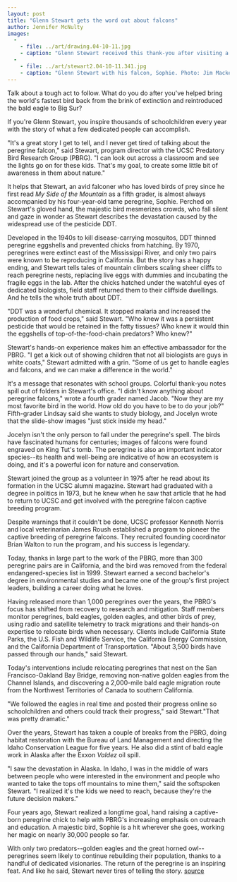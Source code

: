 ```yaml
---
layout: post
title: "Glenn Stewart gets the word out about falcons"
author: Jennifer McNulty
images:
  -
    - file: ../art/drawing.04-10-11.jpg
    - caption: "Glenn Stewart received this thank-you after visiting a local school."
  -
    - file: ../art/stewart2.04-10-11.341.jpg
    - caption: "Glenn Stewart with his falcon, Sophie. Photo: Jim Mackenzie"
---
```


Talk about a tough act to follow. What do you do after you've helped bring the world's fastest bird back from the brink of extinction and reintroduced the bald eagle to Big Sur?

If you're Glenn Stewart, you inspire thousands of schoolchildren every year with the story of what a few dedicated people can accomplish.

"It's a great story I get to tell, and I never get tired of talking about the peregrine falcon," said Stewart, program director with the UCSC Predatory Bird Research Group (PBRG). "I can look out across a classroom and see the lights go on for these kids. That's my goal, to create some little bit of awareness in them about nature."

It helps that Stewart, an avid falconer who has loved birds of prey since he first read _My Side of the Mountain_ as a fifth grader, is almost always accompanied by his four-year-old tame peregrine, Sophie. Perched on Stewart's gloved hand, the majestic bird mesmerizes crowds, who fall silent and gaze in wonder as Stewart describes the devastation caused by the widespread use of the pesticide DDT.

Developed in the 1940s to kill disease-carrying mosquitos, DDT thinned peregrine eggshells and prevented chicks from hatching. By 1970, peregrines were extinct east of the Mississippi River, and only two pairs were known to be reproducing in California. But the story has a happy ending, and Stewart tells tales of mountain climbers scaling sheer cliffs to reach peregrine nests, replacing live eggs with dummies and incubating the fragile eggs in the lab. After the chicks hatched under the watchful eyes of dedicated biologists, field staff returned them to their cliffside dwellings. And he tells the whole truth about DDT.

"DDT was a wonderful chemical. It stopped malaria and increased the production of food crops," said Stewart. "Who knew it was a persistent pesticide that would be retained in the fatty tissues? Who knew it would thin the eggshells of top-of-the-food-chain predators? Who knew?"

Stewart's hands-on experience makes him an effective ambassador for the PBRG. "I get a kick out of showing children that not all biologists are guys in white coats," Stewart admitted with a grin. "Some of us get to handle eagles and falcons, and we can make a difference in the world."

It's a message that resonates with school groups. Colorful thank-you notes spill out of folders in Stewart's office. "I didn't know anything about peregrine falcons," wrote a fourth grader named Jacob. "Now they are my most favorite bird in the world. How old do you have to be to do your job?" Fifth-grader Lindsay said she wants to study biology, and Jocelyn wrote that the slide-show images "just stick inside my head."

Jocelyn isn't the only person to fall under the peregrine's spell. The birds have fascinated humans for centuries; images of falcons were found engraved on King Tut's tomb. The peregrine is also an important indicator species--its health and well-being are indicative of how an ecosystem is doing, and it's a powerful icon for nature and conservation.

Stewart joined the group as a volunteer in 1975 after he read about its formation in the UCSC alumni magazine. Stewart had graduated with a degree in politics in 1973, but he knew when he saw that article that he had to return to UCSC and get involved with the peregrine falcon captive breeding program.

Despite warnings that it couldn't be done, UCSC professor Kenneth Norris and local veterinarian James Roush established a program to pioneer the captive breeding of peregrine falcons. They recruited founding coordinator Brian Walton to run the program, and his success is legendary.

Today, thanks in large part to the work of the PBRG, more than 300 peregrine pairs are in California, and the bird was removed from the federal endangered-species list in 1999. Stewart earned a second bachelor's degree in environmental studies and became one of the group's first project leaders, building a career doing what he loves.

Having released more than 1,000 peregrines over the years, the PBRG's focus has shifted from recovery to research and mitigation. Staff members monitor peregrines, bald eagles, golden eagles, and other birds of prey, using radio and satellite telemetry to track migrations and their hands-on expertise to relocate birds when necessary. Clients include California State Parks, the U.S. Fish and Wildlife Service, the California Energy Commission, and the California Department of Transportation. "About 3,500 birds have passed through our hands," said Stewart.

Today's interventions include relocating peregrines that nest on the San Francisco-Oakland Bay Bridge, removing non-native golden eagles from the Channel Islands, and discovering a 2,000-mile bald eagle migration route from the Northwest Territories of Canada to southern California.

"We followed the eagles in real time and posted their progress online so schoolchildren and others could track their progress," said Stewart."That was pretty dramatic."

Over the years, Stewart has taken a couple of breaks from the PBRG, doing habitat restoration with the Bureau of Land Management and directing the Idaho Conservation League for five years. He also did a stint of bald eagle work in Alaska after the Exxon _Valdez_ oil spill.

"I saw the devastation in Alaska. In Idaho, I was in the middle of wars between people who were interested in the environment and people who wanted to take the tops off mountains to mine them," said the softspoken Stewart. "I realized it's the kids we need to reach, because they're the future decision makers."

Four years ago, Stewart realized a longtime goal, hand raising a captive-born peregrine chick to help with PBRG's increasing emphasis on outreach and education. A majestic bird, Sophie is a hit wherever she goes, working her magic on nearly 30,000 people so far.

With only two predators--golden eagles and the great horned owl--peregrines seem likely to continue rebuilding their population, thanks to a handful of dedicated visionaries. The return of the peregrine is an inspiring feat. And like he said, Stewart never tires of telling the story.
[source](http://www1.ucsc.edu/currents/04-05/10-11/bigphoto_2morephotos.%23618B1.asp "Permalink to bigphoto_2morephotos")

